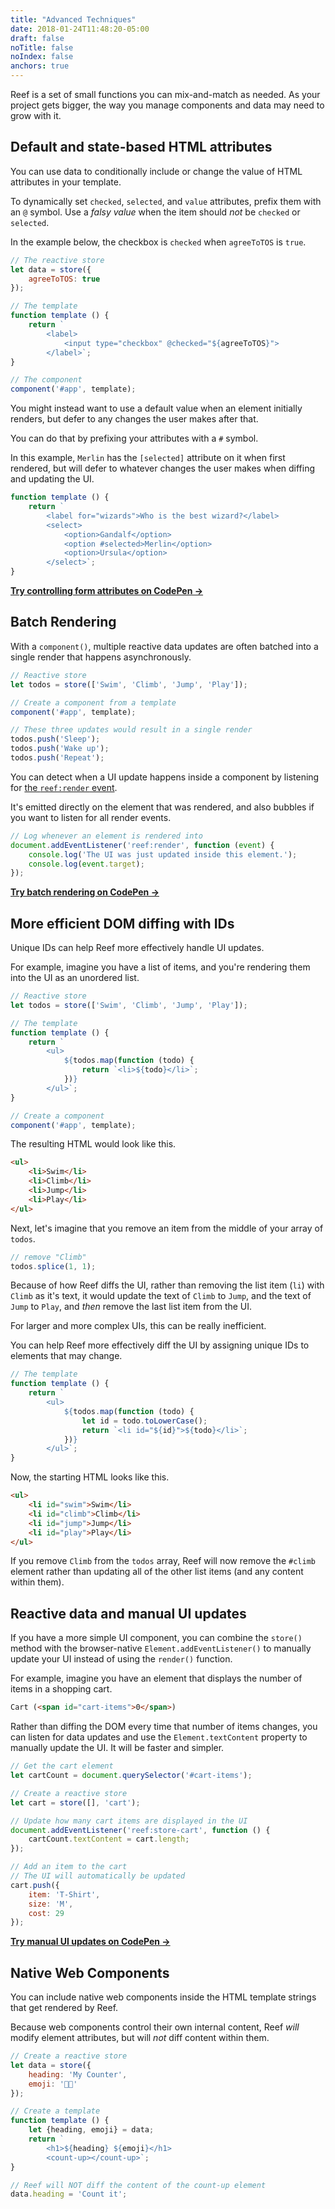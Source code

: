 ```yaml
---
title: "Advanced Techniques"
date: 2018-01-24T11:48:20-05:00
draft: false
noTitle: false
noIndex: false
anchors: true
---
```


Reef is a set of small functions you can mix-and-match as needed. As your project gets bigger, the way you manage components and data may need to grow with it.

<div id="table-of-contents"></div>



## Default and state-based HTML attributes

You can use data to conditionally include or change the value of HTML attributes in your template.

To dynamically set `checked`, `selected`, and `value` attributes, prefix them with an `@` symbol. Use a _falsy value_ when the item should _not_ be `checked` or `selected`.

In the example below, the checkbox is `checked` when `agreeToTOS` is `true`.

```js
// The reactive store
let data = store({
	agreeToTOS: true
});

// The template
function template () {
	return `
		<label>
			<input type="checkbox" @checked="${agreeToTOS}">
		</label>`;
}

// The component
component('#app', template);
```

You might instead want to use a default value when an element initially renders, but defer to any changes the user makes after that.

You can do that by prefixing your attributes with a `#` symbol.

In this example, `Merlin` has the `[selected]` attribute on it when first rendered, but will defer to whatever changes the user makes when diffing and updating the UI.

```js
function template () {
	return `
		<label for="wizards">Who is the best wizard?</label>
		<select>
			<option>Gandalf</option>
			<option #selected>Merlin</option>
			<option>Ursula</option>
		</select>`;
}
```

**[Try controlling form attributes on CodePen &rarr;](https://codepen.io/cferdinandi/pen/LYdbOdY)**




## Batch Rendering

With a `component()`, multiple reactive data updates are often batched into a single render that happens asynchronously.

```js
// Reactive store
let todos = store(['Swim', 'Climb', 'Jump', 'Play']);

// Create a component from a template
component('#app', template);

// These three updates would result in a single render
todos.push('Sleep');
todos.push('Wake up');
todos.push('Repeat');
```

You can detect when a UI update happens inside a component by listening for [the `reef:render` event](/api#lifecycle-events).

It's emitted directly on the element that was rendered, and also bubbles if you want to listen for all render events.

```js
// Log whenever an element is rendered into
document.addEventListener('reef:render', function (event) {
	console.log('The UI was just updated inside this element.');
	console.log(event.target);
});
```

**[Try batch rendering on CodePen &rarr;](https://codepen.io/cferdinandi/pen/BarQmxd?editors=1011)**




## More efficient DOM diffing with IDs

Unique IDs can help Reef more effectively handle UI updates.

For example, imagine you have a list of items, and you're rendering them into the UI as an unordered list.

```js
// Reactive store
let todos = store(['Swim', 'Climb', 'Jump', 'Play']);

// The template
function template () {
	return `
		<ul>
			${todos.map(function (todo) {
				return `<li>${todo}</li>`;
			})}
		</ul>`;
}

// Create a component
component('#app', template);
```

The resulting HTML would look like this.

```html
<ul>
	<li>Swim</li>
	<li>Climb</li>
	<li>Jump</li>
	<li>Play</li>
</ul>
```

Next, let's imagine that you remove an item from the middle of your array of `todos`.

```js
// remove "Climb"
todos.splice(1, 1);
```

Because of how Reef diffs the UI, rather than removing the list item (`li`) with `Climb` as it's text, it would update the text of `Climb` to `Jump`, and the text of `Jump` to `Play`, and _then_ remove the last list item from the UI.

For larger and more complex UIs, this can be really inefficient.

You can help Reef more effectively diff the UI by assigning unique IDs to elements that may change.

```js
// The template
function template () {
	return `
		<ul>
			${todos.map(function (todo) {
				let id = todo.toLowerCase();
				return `<li id="${id}">${todo}</li>`;
			})}
		</ul>`;
}
```

Now, the starting HTML looks like this.

```html
<ul>
	<li id="swim">Swim</li>
	<li id="climb">Climb</li>
	<li id="jump">Jump</li>
	<li id="play">Play</li>
</ul>
```

If you remove `Climb` from the `todos` array, Reef will now remove the `#climb` element rather than updating all of the other list items (and any content within them).



## Reactive data and manual UI updates

If you have a more simple UI component, you can combine the `store()` method with the browser-native `Element.addEventListener()` to manually update your UI instead of using the `render()` function.

For example, imagine you have an element that displays the number of items in a shopping cart.

```html
Cart (<span id="cart-items">0</span>)
```

Rather than diffing the DOM every time that number of items changes, you can listen for data updates and use the `Element.textContent` property to manually update the UI. It will be faster and simpler.

```js
// Get the cart element
let cartCount = document.querySelector('#cart-items');

// Create a reactive store
let cart = store([], 'cart');

// Update how many cart items are displayed in the UI
document.addEventListener('reef:store-cart', function () {
	cartCount.textContent = cart.length;
});

// Add an item to the cart
// The UI will automatically be updated
cart.push({
	item: 'T-Shirt',
	size: 'M',
	cost: 29
});
```

**[Try manual UI updates on CodePen &rarr;](https://codepen.io/cferdinandi/pen/MWVbOXP)**



## Native Web Components

You can include native web components inside the HTML template strings that get rendered by Reef.

Because web components control their own internal content, Reef _will_ modify element attributes, but will _not_ diff content within them.

```js
// Create a reactive store
let data = store({
	heading: 'My Counter',
	emoji: '👋🎉'
});

// Create a template
function template () {
	let {heading, emoji} = data;
	return `
		<h1>${heading} ${emoji}</h1>
		<count-up></count-up>`;
}

// Reef will NOT diff the content of the count-up element
data.heading = 'Count it';
```